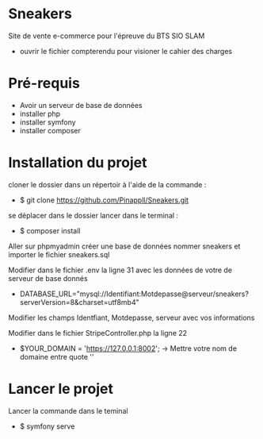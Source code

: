 # Sneakers
Site de vente e-commerce pour l'épreuve du BTS SIO SLAM
  - ouvrir le fichier compterendu pour visioner le cahier des charges
# Pré-requis
- Avoir un serveur de base de données
- installer php
- installer symfony
- installer composer
# Installation du projet
cloner le dossier dans un répertoir à l'aide de la commande :

  - $ git clone https://github.com/Pinappll/Sneakers.git

se déplacer dans le dossier lancer dans le terminal :

  - $ composer install 

Aller sur phpmyadmin créer une base de données nommer sneakers et importer le fichier sneakers.sql

Modifier dans le fichier .env la ligne 31 avec les données de votre de serveur de base donnés

  - DATABASE_URL="mysql://Identifiant:Motdepasse@serveur/sneakers?serverVersion=8&charset=utf8mb4"

Modifier les champs Identfiant, Motdepasse, serveur avec vos informations

Modifier dans le fichier StripeController.php la ligne 22

  - $YOUR_DOMAIN = 'https://127.0.0.1:8002'; -> Mettre votre nom de domaine entre quote ''
  
# Lancer le projet
 
 Lancer la commande dans le teminal
 
  - $ symfony serve
 









